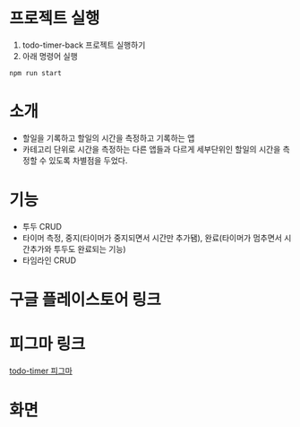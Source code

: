 # 프로젝트 실행 
1. todo-timer-back 프로젝트 실행하기
2. 아래 명령어 실행
```
npm run start
```

# 소개
- 할일을 기록하고 할일의 시간을 측정하고 기록하는 앱
- 카테고리 단위로 시간을 측정하는 다른 앱들과 다르게 세부단위인 할일의 시간을 측정할 수 있도록 차별점을 두었다.


# 기능 
- 투두 CRUD
- 타이머 측정, 중지(타이머가 중지되면서 시간만 추가됌), 완료(타이머가 멈추면서 시간추가와 투두도 완료되는 기능)
- 타임라인 CRUD

# 구글 플레이스토어 링크

# 피그마 링크 
[todo-timer 피그마](https://www.figma.com/file/GbCyVg5fXFxNCTf2QSL8nI/%EB%AC%B4%EB%93%9C%EB%B3%B4%EB%93%9C-%EC%95%B1?type=design&node-id=0%3A1&mode=design&t=DNVAd4FGbrPDSHTo-1)

# 화면


